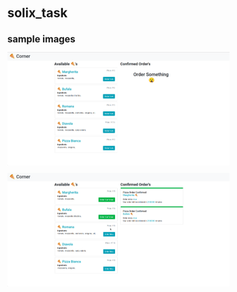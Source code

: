 # solix_task

## sample images

![alt text](https://raw.githubusercontent.com/pvrpamu/solix_task/master/images/Screenshot1.png)

![alt text](https://raw.githubusercontent.com/pvrpamu/solix_task/master/images/Screenshot2.png)
